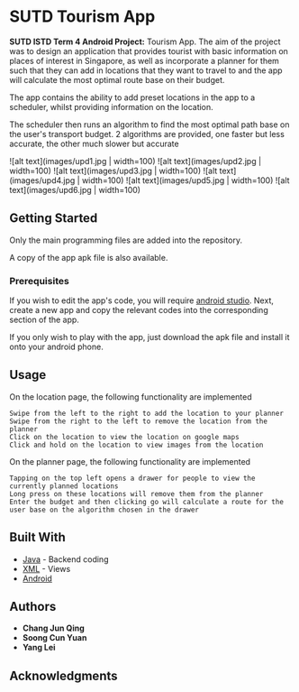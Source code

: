 # SUTD Tourism App

**SUTD ISTD Term 4 Android Project:** Tourism App.
The aim of the project was to design an application that provides tourist with basic information on places of interest in Singapore, as well as incorporate a planner for them such that they can add in locations that they want to travel to and the app will calculate the most optimal route base on their budget.

The app contains the ability to add preset locations in the app to a scheduler, whilst providing information on the location.

The scheduler then runs an algorithm to find the most optimal path base on the user's transport budget. 2 algorithms are provided, one faster but less accurate, the other much slower but accurate

![alt text](images/upd1.jpg | width=100)
![alt text](images/upd2.jpg | width=100)
![alt text](images/upd3.jpg | width=100)
![alt text](images/upd4.jpg | width=100)
![alt text](images/upd5.jpg | width=100)
![alt text](images/upd6.jpg | width=100)

## Getting Started

Only the main programming files are added into the repository.

A copy of the app apk file is also available.

### Prerequisites

If you wish to edit the app's code, you will require [android studio](https://developer.android.com/studio/index.html). Next, create a new app and copy the relevant codes into the corresponding section of the app.

If you only wish to play with the app, just download the apk file and install it onto your android phone.

## Usage

On the location page, the following functionality are implemented
```
Swipe from the left to the right to add the location to your planner
Swipe from the right to the left to remove the location from the planner
Click on the location to view the location on google maps
Click and hold on the location to view images from the location 
```

On the planner page, the following functionality are implemented
```
Tapping on the top left opens a drawer for people to view the currently planned locations
Long press on these locations will remove them from the planner
Enter the budget and then clicking go will calculate a route for the user base on the algorithm chosen in the drawer
```

## Built With

* [Java](https://java.com/en/) - Backend coding
* [XML](https://developer.mozilla.org/en-US/docs/XML_introduction) - Views
* [Android](https://developer.android.com/studio/index.html)

## Authors

* **Chang Jun Qing**
* **Soong Cun Yuan**
* **Yang Lei**

## Acknowledgments
